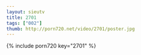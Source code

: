 ```yaml
--- 
layout: sieutv
title: 2701
tags: ["002"]
thumb: http://porn720.net/video/2701/poster.jpg
---
```

{% include porn720 key="2701" %} 
